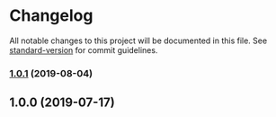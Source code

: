 # Changelog

All notable changes to this project will be documented in this file. See [standard-version](https://github.com/conventional-changelog/standard-version) for commit guidelines.

### [1.0.1](https://github.com/uRepairPC/release/compare/v1.0.0...v1.0.1) (2019-08-04)



## 1.0.0 (2019-07-17)
